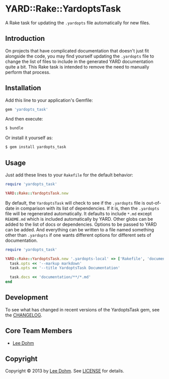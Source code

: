 # YARD::Rake::YardoptsTask

A Rake task for updating the `.yardopts` file automatically for new files.

## Introduction

On projects that have complicated documentation that doesn't just fit alongside the code, you may find yourself updating the `.yardopts` file to change the list of files to include in the generated YARD documentation quite a bit. This Rake task is intended to remove the need to manually perform that process.

## Installation

Add this line to your application's Gemfile:

```ruby
gem 'yardopts_task'
```

And then execute:

```bash
$ bundle
```

Or install it yourself as:

```bash
$ gem install yardopts_task
```

## Usage

Just add these lines to your `Rakefile` for the default behavior:

```ruby
require 'yardopts_task'

YARD::Rake::YardoptsTask.new
```

By default, the `YardoptsTask` will check to see if the `.yardopts` file is out-of-date in comparison with its list of dependencies. If it is, then the `.yardopts` file will be regenerated automatically. It defaults to include `*.md` except `README.md` which is included automatically by YARD. Other globs can be added to the list of docs or dependencies. Options to be passed to YARD can be added. And everything can be written to a file named something other than `.yardopts` if one wants different options for different sets of documentation.

```ruby
require 'yardopts_task'

YARD::Rake::YardoptsTask.new '.yardopts-local' => ['Rakefile', 'documentation/**/*.md'] do |task|
  task.opts << '--markup markdown'
  task.opts << '--title YardoptsTask Documentation'

  task.docs << 'documentation/**/*.md'
end
```

## Development

To see what has changed in recent versions of the YardoptsTask gem, see the [CHANGELOG](CHANGELOG.md).

## Core Team Members

* [Lee Dohm](http://www.lee-dohm.com)

## Copyright

Copyright &copy; 2013 by [Lee Dohm](http://www.lee-dohm.com).  See [LICENSE](LICENSE.md) for details.
